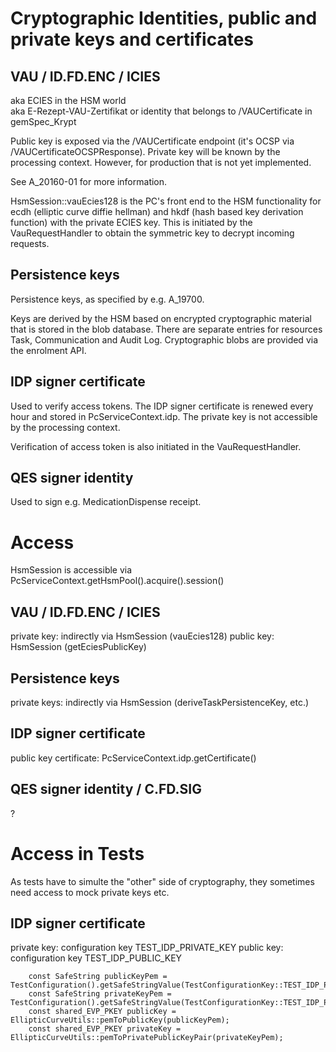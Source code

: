 # Cryptographic Identities, public and private keys and certificates

## VAU / ID.FD.ENC / ICIES
aka ECIES in the HSM world<br>
aka E-Rezept-VAU-Zertifikat or identity that belongs to /VAUCertificate in gemSpec_Krypt

Public key is exposed via the /VAUCertificate endpoint (it's OCSP via /VAUCertificateOCSPResponse).
Private key will be known by the processing context. However, for production that is not yet implemented.

See A_20160-01 for more information.

HsmSession::vauEcies128 is the PC's front end to the HSM functionality for ecdh (elliptic curve diffie hellman) and 
hkdf (hash based key derivation function) with the private ECIES key. This is initiated by the VauRequestHandler to 
obtain the symmetric key to decrypt incoming requests.


## Persistence keys
 
Persistence keys, as specified by e.g. A_19700.
 
Keys are derived by the HSM based on encrypted cryptographic material that is stored in the blob database.
There are separate entries for resources Task, Communication and Audit Log. 
Cryptographic blobs are provided via the enrolment API.


## IDP signer certificate

Used to verify access tokens.
The IDP signer certificate is renewed every hour and stored in PcServiceContext.idp.
The private key is not accessible by the processing context.

Verification of access token is also initiated in the VauRequestHandler. 


## QES signer identity

Used to sign e.g. MedicationDispense receipt.


# Access

HsmSession is accessible via PcServiceContext.getHsmPool().acquire().session()

## VAU / ID.FD.ENC / ICIES
private key: indirectly via HsmSession (vauEcies128)
public key: HsmSession (getEciesPublicKey)
 

## Persistence keys
private keys: indirectly via HsmSession (deriveTaskPersistenceKey, etc.)

## IDP signer certificate
public key certificate: PcServiceContext.idp.getCertificate()

## QES signer identity / C.FD.SIG
?

# Access in Tests

As tests have to simulte the "other" side of cryptography, they sometimes need access to mock private keys etc.

## IDP signer certificate
private key: configuration key TEST_IDP_PRIVATE_KEY
public key: configuration key TEST_IDP_PUBLIC_KEY

```
    const SafeString publicKeyPem = TestConfiguration().getSafeStringValue(TestConfigurationKey::TEST_IDP_PUBLIC_KEY);
    const SafeString privateKeyPem = TestConfiguration().getSafeStringValue(TestConfigurationKey::TEST_IDP_PRIVATE_KEY);
    const shared_EVP_PKEY publicKey = EllipticCurveUtils::pemToPublicKey(publicKeyPem);
    const shared_EVP_PKEY privateKey = EllipticCurveUtils::pemToPrivatePublicKeyPair(privateKeyPem);
```
